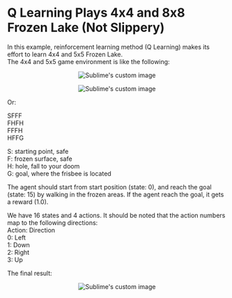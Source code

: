 # Q Learning Plays 4x4 and 8x8 Frozen Lake (Not Slippery)

In this example, reinforcement learning method (Q Learning) makes its effort to learn 4x4 and 5x5 Frozen Lake.  
The 4x4 and 5x5 game environment is like the following:

<p align="center">
  <img src="https://github.com/hamedmkazemi/QLearning_FrozenLake_1/blob/main/images/FrozenLake.png" alt="Sublime's custom image"/>
</p>
  
<p align="center">
  <img src="https://github.com/hamedmkazemi/QLearning_FrozenLake_1/blob/main/images/FrozenLake2.png" alt="Sublime's custom image"/>
</p>  
  
Or:
  
SFFF  
FHFH  
FFFH  
HFFG  
  
S: starting point, safe  
F: frozen surface, safe  
H: hole, fall to your doom  
G: goal, where the frisbee is located  
  
  
The agent should start from start position (state: 0), and reach the goal (state: 15) by walking in the frozen areas. If the agent reach the goal, it gets a reward (1.0).  
  
We have 16 states and 4 actions. It should be noted that the action numbers map to the following directions:  
Action: Direction  
0:  Left  
1:  Down  
2:  Right  
3:  Up  
  
  
The final result:  

<p align="center">
  <img src="https://github.com/hamedmkazemi/QLearning_FrozenLake_1/blob/main/images/result.png" alt="Sublime's custom image"/>
</p>
